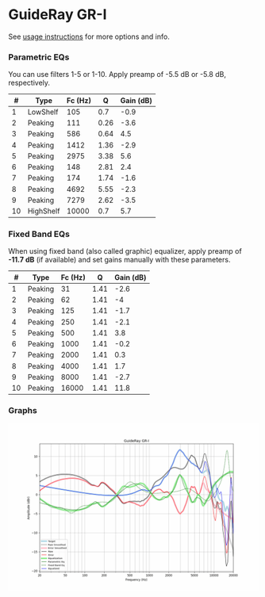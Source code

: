 # GuideRay GR-I
See [usage instructions](https://github.com/jaakkopasanen/AutoEq#usage) for more options and info.

### Parametric EQs
You can use filters 1-5 or 1-10. Apply preamp of -5.5 dB or -5.8 dB, respectively.

|   # | Type      |   Fc (Hz) |    Q |   Gain (dB) |
|-----|-----------|-----------|------|-------------|
|   1 | LowShelf  |       105 | 0.7  |        -0.9 |
|   2 | Peaking   |       111 | 0.26 |        -3.6 |
|   3 | Peaking   |       586 | 0.64 |         4.5 |
|   4 | Peaking   |      1412 | 1.36 |        -2.9 |
|   5 | Peaking   |      2975 | 3.38 |         5.6 |
|   6 | Peaking   |       148 | 2.81 |         2.4 |
|   7 | Peaking   |       174 | 1.74 |        -1.6 |
|   8 | Peaking   |      4692 | 5.55 |        -2.3 |
|   9 | Peaking   |      7279 | 2.62 |        -3.5 |
|  10 | HighShelf |     10000 | 0.7  |         5.7 |

### Fixed Band EQs
When using fixed band (also called graphic) equalizer, apply preamp of **-11.7 dB** (if available) and set gains manually with these parameters.

|   # | Type    |   Fc (Hz) |    Q |   Gain (dB) |
|-----|---------|-----------|------|-------------|
|   1 | Peaking |        31 | 1.41 |        -2.6 |
|   2 | Peaking |        62 | 1.41 |        -4   |
|   3 | Peaking |       125 | 1.41 |        -1.7 |
|   4 | Peaking |       250 | 1.41 |        -2.1 |
|   5 | Peaking |       500 | 1.41 |         3.8 |
|   6 | Peaking |      1000 | 1.41 |        -0.2 |
|   7 | Peaking |      2000 | 1.41 |         0.3 |
|   8 | Peaking |      4000 | 1.41 |         1.7 |
|   9 | Peaking |      8000 | 1.41 |        -2.7 |
|  10 | Peaking |     16000 | 1.41 |        11.8 |

### Graphs
![](./GuideRay%20GR-I.png)
